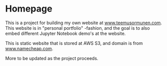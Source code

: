 # Homepage

This is a project for building my own website at www.teemusormunen.com.
This website is in "personal portfolio" -fashion, and the goal is to also embed different Jupyter Notebook demo's at the website.

This is static website that is stored at AWS S3, and domain is from www.namecheap.com.

More to be updated as the project proceeds.
